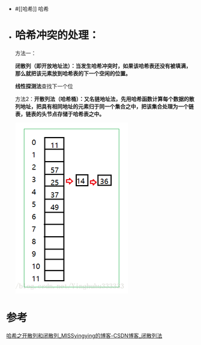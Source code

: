 - #[[哈希]] 哈希
- # **哈希冲突的处理：**
  
  方法一：
  
  **闭散列（即开放地址法）：当发生哈希冲突时，如果该哈希表还没有被填满，那么就把该元素放到哈希表的下一个空闲的位置。**
  
  **线性探测法**查找下一个位
  
  方法2：**开散列法（哈希桶）：又名链地址法，先用哈希函数计算每个数据的散列地址，把具有相同地址的元素归于同一个集合之中，把该集合处理为一个链表，链表的头节点存储于哈希表之中。**
  
  ![Untitled.png](../assets/Untitled_1657593364484_0.png)
# 参考

[哈希之开散列和闭散列_MISSyingying的博客-CSDN博客_闭散列法](https://blog.csdn.net/Yinghuhu333333/article/details/81364739)